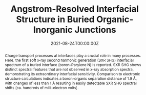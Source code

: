 ---
title: "Angstrom-Resolved Interfacial Structure in Buried Organic-Inorganic Junctions"
authors:
- Craig P. Schwartz
- Sumana L. Raj
- Sasawat Jamnuch
- Chris J. Hull
- Paolo Miotti
- Royce K. Lam
- Dennis Nordlund
- Can B. Uzundal
- Chaitanya Das Pemmaraju
- Riccardo Mincigrucci
- Laura Foglia
- Alberto Simoncig
- Marcello Coreno
- Claudio Masciovecchio
- Luca Giannessi
- Luca Poletto
- Emiliano Principi
- Michael Zuerch
- Tod Pascal
- Walter S. Drisdell
- Richard J. Saykally
date: "2021-08-24T00:00:00Z"
doi: "10.1103/physrevlett.127.096801"
abstract: "Charge transport processes at interfaces play a crucial role in many processes. Here, the first soft x-ray second harmonic generation (SXR SHG) interfacial spectrum of a buried interface (boron–Parylene N) is reported. SXR SHG shows distinct spectral features that are not observed in x-ray absorption spectra, demonstrating its extraordinary interfacial sensitivity.

Comparison to electronic structure calculations indicates a boron-organic separation distance of 1.9 Å, with changes of less than 1 Å resulting in easily detectable SXR SHG spectral shifts (ca. hundreds of milli-electron volts)."
links:
- name: Main Paper
  url: "publication/physrevlett.127.096801/063.PhysRevLett.127.096801.pdf"

- name: Supporting Material
  url: "publication/physrevlett.127.096801/063.PhysRevLett.127.096801-si.pdf"


publication: "Physical Review Letters"
publication_types: ["article-journal"]
---